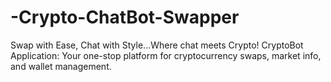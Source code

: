 # -Crypto-ChatBot-Swapper
Swap with Ease, Chat with Style...Where chat meets Crypto! CryptoBot Application: Your one-stop platform for cryptocurrency swaps, market info, and wallet management.
